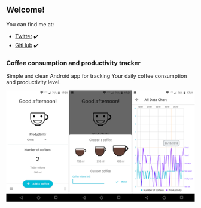## Welcome!

You can find me at:
- [Twitter](https://twitter.com/omisie11) ✔️
- [GitHub](https://github.com/OMIsie11) ✔️

### Coffee consumption and productivity tracker
Simple and clean Android app for tracking Your daily coffee consumption and productivity level.

![CoffeeProductivityScreenshots](/images/coffee_productivity_screeshots.png)
